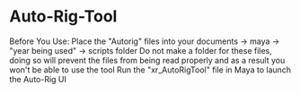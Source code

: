 # Auto-Rig-Tool
Before You Use:
	Place the "Autorig" files into your documents -> maya -> "year being used" -> scripts folder
	Do not make a folder for these files, doing so will prevent the files from being read properly and as a result you won't be able to use the tool
	Run the "xr_AutoRigTool" file in Maya to launch the Auto-Rig UI
